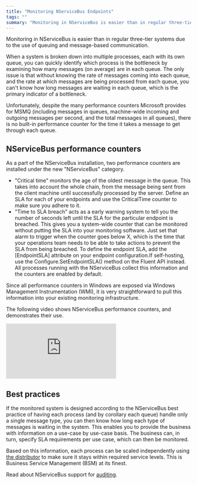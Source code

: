 ```yaml
---
title: "Monitoring NServiceBus Endpoints"
tags: ""
summary: "Monitoring in NServiceBus is easier than in regular three-tier systems due to the use of queuing and message-based communication."
---
```


Monitoring in NServiceBus is easier than in regular three-tier systems due to the use of queuing and message-based communication.

When a system is broken down into multiple processes, each with its own queue, you can quickly identify which process is the bottleneck by examining how many messages (on average) are in each queue. The only issue is that without knowing the rate of messages coming into each queue, and the rate at which messages are being processed from each queue, you can't know how long messages are waiting in each queue, which is the primary indicator of a bottleneck.

Unfortunately, despite the many performance counters Microsoft provides for MSMQ (including messages in queues, machine-wide incoming and outgoing messages per second, and the total messages in all queues), there is no built-in performance counter for the time it takes a message to get through each queue.

NServiceBus performance counters
--------------------------------

As a part of the NServiceBus installation, two performance counters are installed under the new "NServiceBus" category.

-   "Critical time" monitors the age of the oldest message in the queue.
    This takes into account the whole chain, from the message being sent
    from the client machine until successfully processed by the server.
    Define an SLA for each of your endpoints and use the CriticalTime
    counter to make sure you adhere to it.
-   "Time to SLA breach" acts as a early warning system to tell you the
    number of seconds left until the SLA for the particular endpoint is
    breached. This gives you a system-wide counter that can be monitored
    without putting the SLA into your monitoring software. Just set that
    alarm to trigger when the counter goes below X, which is the time
    that your operations team needs to be able to take actions to
    prevent the SLA from being breached. To define the endpoint SLA, add
    the [EndpointSLA] attribute on your endpoint configuration.If
    self-hosting, use the Configure.SetEndpointSLA() method on the
    Fluent API instead. All processes running with the NServiceBus
    collect this information and the counters are enabled by default.

Since all performance counters in Windows are exposed via Windows Management Instrumentation (WMI), it is very straightforward to pull this information into your existing monitoring infrastructure.

The following video shows NServiceBus performance counters, and demonstrates their use.

<iframe allowfullscreen frameborder="0" src="http://www.youtube.com/embed/gKLHT7Kj4Rg"></iframe>

Best practices
--------------

If the monitored system is designed according to the NServiceBus best practice of having each process (and by corollary each queue) handle only a single message type, you can then know how long each type of messages is waiting in the system. This enables you to provide the business with information on a use-case by use-case basis. The business can, in turn, specify SLA requirements per use case, which can then be monitored.

Based on this information, each process can be scaled independently using [the distributor](load-balancing-with-the-distributor.md) to make sure it stays within required service levels. This is Business Service Management (BSM) at its finest.

Read about NServiceBus support for
[auditing](auditing-with-nservicebus.md).

